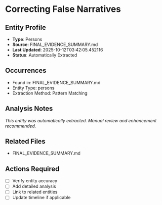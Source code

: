 # Correcting False Narratives

## Entity Profile
- **Type**: Persons
- **Source**: FINAL_EVIDENCE_SUMMARY.md
- **Last Updated**: 2025-10-12T03:42:05.452116
- **Status**: Automatically Extracted

## Occurrences
- Found in: FINAL_EVIDENCE_SUMMARY.md
- Entity Type: persons
- Extraction Method: Pattern Matching

## Analysis Notes
*This entity was automatically extracted. Manual review and enhancement recommended.*

## Related Files
- FINAL_EVIDENCE_SUMMARY.md

## Actions Required
- [ ] Verify entity accuracy
- [ ] Add detailed analysis
- [ ] Link to related entities
- [ ] Update timeline if applicable
